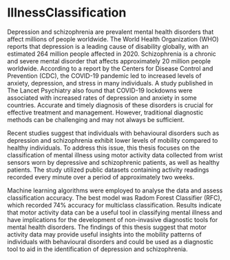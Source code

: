 # IllnessClassification
Depression and schizophrenia are prevalent mental health disorders that affect millions of people worldwide. The World Health Organization (WHO) reports that depression is a leading cause of disability globally, with an estimated 264 million people affected in 2020. Schizophrenia is a chronic and severe mental disorder that affects approximately 20 million people worldwide. According to a report by the Centers for Disease Control and Prevention (CDC), the COVID-19 pandemic led to increased levels of anxiety, depression, and stress in many individuals. A study published in The Lancet Psychiatry also found that COVID-19 lockdowns were associated with increased rates of depression and anxiety in some countries. Accurate and timely diagnosis of these disorders is crucial for effective treatment and management. However, traditional diagnostic methods can be challenging and may not always be sufficient.  

Recent studies suggest that individuals with behavioural disorders such as depression and schizophrenia exhibit lower levels of mobility compared to healthy individuals. To address this issue, this thesis focuses on the classification of mental illness using motor activity data collected from wrist sensors worn by depressive and schizophrenic patients, as well as healthy patients. The study utilized public datasets containing activity readings recorded every minute over a period of approximately two weeks.  

Machine learning algorithms were employed to analyse the data and assess classification accuracy. The best model was Radom Forest Classifier (RFC), which recorded 74% accuracy for multiclass classification. Results indicate that motor activity data can be a useful tool in classifying mental illness and have implications for the development of non-invasive diagnostic tools for mental health disorders. The findings of this thesis suggest that motor activity data may provide useful insights into the mobility patterns of individuals with behavioural disorders and could be used as a diagnostic tool to aid in the identification of depression and schizophrenia. 
